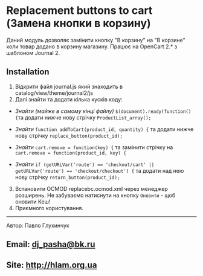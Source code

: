 Replacement buttons to cart (Замена кнопки в корзину)
=============

Даний модуль дозволяє замінити кнопку "В корзину" на "В корзине" коли товар додано в корзину магазину. Працює на OpenCart 2.* з шаблоном Journal 2.


Installation
-----------
1. Відкрити файл journal.js який знаходить в catalog/view/theme/journal2/js
2. Далі знайти та додати кілька кусків коду:

- *Знайти (майже в самому кінці файлу)*
`$(document).ready(function(){`та додати нижче нову стрічку `ProductList_array();`

- *Знайти* `function addToCart(product_id, quantity) {` та додати нижче нову стрічку `replace_button(product_id);`

- *Знайти* `cart.remove = function(key) {` та замінити стрічку на `cart.remove = function(product_id, key) {`

- *Знайти* `if (getURLVar('route') == 'checkout/cart' || getURLVar('route') == 'checkout/checkout') {` та додати над нею нову стрічку `return_button(product_id);`

3. Встановити OCMOD replacebc.ocmod.xml через менеджер розширень. Не забуваємо натиснути на кнопку `Оновити` - щоб оновити Кеш!
4. Приємного користування.



<!--
<file path="catalog/view/theme/journal2/js/journal.js">
	<operation>
	<search><![CDATA[$(document).ready(function(){]]></search>
	<add position="after"><![CDATA[
		ProductList_array();
	]]></add>
	</operation>
    
  	<operation>
	<search><![CDATA[function addToCart(product_id, quantity) {]]></search>
	<add position="after"><![CDATA[
		replace_button(product_id);
	]]></add>
	</operation>
    
    <operation>
	<search><![CDATA[cart.remove = function(key) {]]></search>
	<add position="replace"><![CDATA[
		cart.remove = function(product_id, key) {
	]]></add>
	</operation>
    
    <operation>
	<search><![CDATA[if (getURLVar('route') == 'checkout/cart' || getURLVar('route') == 'checkout/checkout') {]]></search>
	<add position="before"><![CDATA[
		return_button(product_id);
	]]></add>
	</operation>
</file>
-->

-------
Автор: Павло Глухинчук

Email: dj_pasha@bk.ru
-------
Site: http://hlam.org.ua
-------
